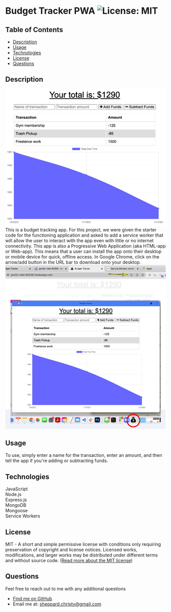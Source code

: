 # Budget Tracker PWA ![License: MIT](https://img.shields.io/badge/License-MIT-yellow.svg)

  ## Table of Contents
  * [ Description ](#about)
  * [ Usage ](#usage)
  * [ Technologies ](#tech)
  * [ License ](#license)
  * [ Questions ](#questions)

  <a name="about"></a>
  ## Description
  ![Screenshot of the budget tracker application](public/images/budget-tracker-screenshot.jpg) 
  This is a budget tracking app. For this project, we were given the starter code for the functioning application and asked to add a service worker that will allow the user to interact with the app even with little or no internet connectivity. This app is also a Progressive Web Application (aka HTML-app or Web-app). This means that a user can install the app onto their desktop or mobile device for quick, offline access. In Google Chrome, click on the arrow/add button in the URL bar to download onto your desktop.
  ![How to download the app onto your desktop](public/images/budget-tracker-pwa.jpg) 
  

  <a name="usage"></a>
  ## Usage
  To use, simply enter a name for the transaction, enter an amount, and then tell the app if you're adding or subtracting funds.

  <a name="tech"></a>
  ## Technologies
  JavaScript\
  Node.js\
  Express.js\
  MongoDB\
  Mongoose\
  Service Workers

  <a name="license"></a>
  ## License
  MIT - A short and simple permissive license with conditions only requiring preservation of copyright and license notices. Licensed works, modifications, and larger works may be distributed under different terms and without source code. ([Read more about the MIT license](https://choosealicense.com/licenses/mit/))

  <a name="questions"></a>
  ## Questions
  Feel free to reach out to me with any additional questions
  * [Find me on GitHub](https://github.com/cshepscorp/)
  * Email me at: sheppard.christy@gmail.com
